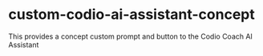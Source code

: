 # custom-codio-ai-assistant-concept
This provides a concept custom prompt and button to the Codio Coach AI Assistant
